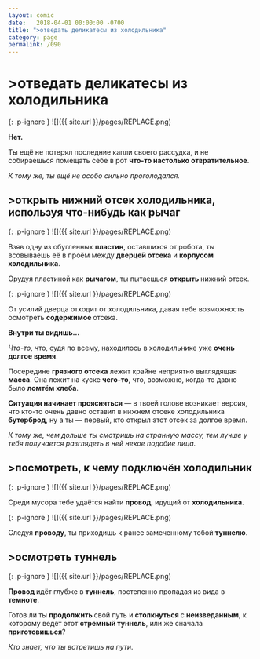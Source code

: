 ```yaml
---
layout: comic
date:   2018-04-01 00:00:00 -0700
title: ">отведать деликатесы из холодильника"
category: page
permalink: /090
---
```

# >отведать деликатесы из холодильника

{: .p-ignore }
![]({{ site.url }}/pages/REPLACE.png)

<strong>Нет.</strong>

Ты ещё не потерял последние капли своего рассудка, и не собираешься помещать себе в рот <strong>что-то настолько отвратительное</strong>.

<em>К тому же, ты ещё не особо сильно проголодался.</em>

## >открыть нижний отсек холодильника, используя что-нибудь как рычаг

{: .p-ignore }
![]({{ site.url }}/pages/REPLACE.png)

Взяв одну из обугленных <strong>пластин</strong>, оставшихся от робота, ты всовываешь её в проём между <strong>дверцей отсека</strong> и <strong>корпусом холодильника</strong>.

Орудуя пластиной как <strong>рычагом</strong>, ты пытаешься <strong>открыть </strong>нижний отсек.

{: .p-ignore }
![]({{ site.url }}/pages/REPLACE.png)

От усилий дверца отходит от холодильника, давая тебе возможность осмотреть <strong>содержимое </strong>отсека.

<strong>Внутри ты видишь…</strong>

<em>Что-то</em>, что, судя по всему, находилось в холодильнике уже <strong>очень долгое время</strong>.

Посередине <strong>грязного отсека</strong> лежит крайне неприятно выглядящая <strong>масса</strong>. Она лежит на куске <strong>чего-то</strong>, что, возможно, когда-то давно было <strong>ломтём хлеба</strong>.

<strong>Ситуация начинает проясняться</strong> — в твоей голове возникает версия, что кто-то очень давно оставил в нижнем отсеке холодильника <strong>бутерброд</strong>, ну а ты — первый, кто открыл этот отсек за долгое время.

<em>К тому же, чем дольше ты смотришь на странную массу, тем лучше у тебя получается разглядеть в ней некое подобие лица.</em>

## >посмотреть, к чему подключён холодильник

{: .p-ignore }
![]({{ site.url }}/pages/REPLACE.png)

Среди мусора тебе удаётся найти <strong>провод</strong>, идущий от <strong>холодильника</strong>.

{: .p-ignore }
![]({{ site.url }}/pages/REPLACE.png)

Следуя <strong>проводу</strong>, ты приходишь к ранее замеченному тобой <strong>туннелю</strong>.

## >осмотреть туннель

{: .p-ignore }
![]({{ site.url }}/pages/REPLACE.png)

<strong>Провод </strong>идёт глубже в <strong>туннель</strong>, постепенно пропадая из вида в <strong>темноте</strong>.

Готов ли ты <strong>продолжить </strong>свой путь и <strong>столкнуться </strong>с <strong>неизведанным</strong>, к которому ведёт этот <strong>стрёмный туннель</strong>, или же сначала <strong>приготовишься</strong>?

<em>Кто знает, что ты встретишь на пути.</em>
